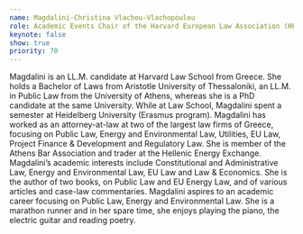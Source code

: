 ```yaml
---
name: Magdalini-Christina Vlachou-Vlachopoulou
role: Academic Events Chair of the Harvard European Law Association (HELA)
keynote: false
show: true
priority: 70
---
```


Magdalini is an LL.M. candidate at Harvard Law School from Greece. She holds a Bachelor of Laws from Aristotle University of Thessaloniki, an LL.M. in Public Law from the University of Athens, whereas she is a PhD candidate at the same University. While at Law School, Magdalini spent a semester at Heidelberg University (Erasmus program).
Magdalini has worked as an attorney-at-law at two of the largest law firms of Greece, focusing on Public Law, Energy and Environmental Law, Utilities, EU Law, Project Finance &amp; Development and Regulatory Law. She is member of the Athens Bar Association and trader at the Hellenic Energy Exchange.
Magdalini’s academic interests include Constitutional and Administrative Law, Energy and Environmental Law, EU Law and Law &amp; Economics. She is the author of two books, on Public Law and EU Energy Law, and of various articles and case-law commentaries.
Magdalini aspires to an academic career focusing on Public Law, Energy and Environmental Law. She is a marathon runner and in her spare time, she enjoys playing the piano, the electric guitar and reading poetry.
